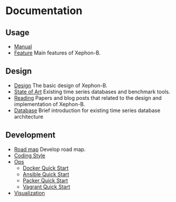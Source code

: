 # Documentation

## Usage

- [Manual](manual.md)
- [Feature](feature.md) Main features of Xephon-B.

## Design

- [Design](design.md) The basic design of Xephon-B.
- [State of Art](state-of-art.md) Existing time series databases and benchmark tools.
- [Reading](reading.md) Papers and blog posts that related to the design and implementation of Xephon-B.
- [Database](database/README.md) Brief introduction for existing time series database architecture

## Development

- [Road map](roadmap.md) Develop road map.
- [Coding Style](style.md)
- [Ops](ops/README.md)
  - [Docker Quick Start](ops/docker.md)
  - [Ansible Quick Start](ops/ansible.md)
  - [Packer Quick Start](ops/packer.md)
  - [Vagrant Quick Start](ops/vagrant.md)
- [Visualization](visualization)
